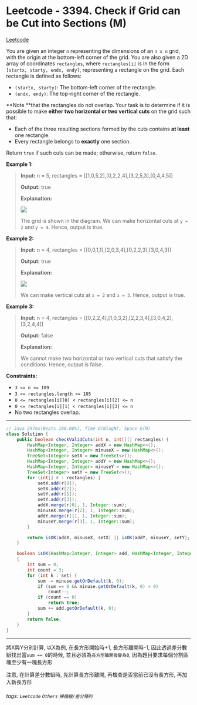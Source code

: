 # Leetcode - 3394. Check if Grid can be Cut into Sections (M)

[Leetcode](https://leetcode.com/problems/check-if-grid-can-be-cut-into-sections/)

You are given an integer `n` representing the dimensions of an `n x n` grid, with the origin at the bottom-left corner of the grid. You are also given a 2D array of coordinates `rectangles`, where `rectangles[i]` is in the form `[startx, starty, endx, endy]`, representing a rectangle on the grid. Each rectangle is defined as follows:

-   `(startx, starty)`: The bottom-left corner of the rectangle.
-   `(endx, endy)`: The top-right corner of the rectangle.

**Note **that the rectangles do not overlap. Your task is to determine if it is possible to make **either two horizontal or two vertical cuts** on the grid such that:

-   Each of the three resulting sections formed by the cuts contains **at least** one rectangle.
-   Every rectangle belongs to **exactly** one section.

Return `true` if such cuts can be made; otherwise, return `false`.

**Example 1:**

> **Input:** n = 5, rectangles = [[1,0,5,2],[0,2,2,4],[3,2,5,3],[0,4,4,5]]
> 
> **Output:** true
> 
> **Explanation:**
> 
> ![](https://assets.leetcode.com/uploads/2024/10/23/tt1drawio.png)
> 
> The grid is shown in the diagram. We can make horizontal cuts at `y = 2` and `y = 4`. Hence, output is true.

**Example 2:**

> **Input:** n = 4, rectangles = [[0,0,1,1],[2,0,3,4],[0,2,2,3],[3,0,4,3]]
> 
> **Output:** true
> 
> **Explanation:**
> 
> ![](https://assets.leetcode.com/uploads/2024/10/23/tc2drawio.png)
> 
> We can make vertical cuts at `x = 2` and `x = 3`. Hence, output is true.

**Example 3:**

> **Input:** n = 4, rectangles = [[0,2,2,4],[1,0,3,2],[2,2,3,4],[3,0,4,2],[3,2,4,4]]
> 
> **Output:** false
> 
> **Explanation:**
> 
> We cannot make two horizontal or two vertical cuts that satisfy the conditions. Hence, output is false.

**Constraints:**

-   `3 <= n <= 109`
-   `3 <= rectangles.length <= 105`
-   `0 <= rectangles[i][0] < rectangles[i][2] <= n`
-   `0 <= rectangles[i][1] < rectangles[i][3] <= n`
-   No two rectangles overlap.

---
```java
// Java 297ms(Beats 100.00%), Time O(NlogN), Space O(N)
class Solution {
    public boolean checkValidCuts(int n, int[][] rectangles) {
        HashMap<Integer, Integer> addX = new HashMap<>();
        HashMap<Integer, Integer> minuseX = new HashMap<>();
        TreeSet<Integer> setX = new TreeSet<>();
        HashMap<Integer, Integer> addY = new HashMap<>();
        HashMap<Integer, Integer> minuseY = new HashMap<>();
        TreeSet<Integer> setY = new TreeSet<>();
        for (int[] r : rectangles) {
            setX.add(r[0]);
            setX.add(r[2]);
            setY.add(r[1]);
            setY.add(r[3]);
            addX.merge(r[0], 1, Integer::sum);
            minuseX.merge(r[2], 1, Integer::sum);
            addY.merge(r[1], 1, Integer::sum);
            minuseY.merge(r[3], 1, Integer::sum);
        }

        return isOK(addX, minuseX, setX) || isOK(addY, minuseY, setY);
    }

    boolean isOK(HashMap<Integer, Integer> add, HashMap<Integer, Integer> minuse, TreeSet<Integer> set)
    {
        int sum = 0;
        int count = 3;
        for (int k : set) {
            sum -= minuse.getOrDefault(k, 0);
            if (sum == 0 && minuse.getOrDefault(k, 0) > 0)
                count--;
            if (count == 0)
                return true;
            sum += add.getOrDefault(k, 0);
        }
        return false;
    }
}
```
---

將X與Y分別計算, 
以X為例, 在長方形開始時+1, 長方形離開時-1,
因此透過差分數組找出當`sum == 0`的時候, 
並且必須為`長方型離開後變為0`, 因為題目要求每個分割區塊至少有一塊長方形

注意, 在計算差分數組時, 
先計算長方形離開, 再檢查是否當前已沒有長方形, 再加入新長方形


###### tags: `Leetcode` `Others` `掃描線/差分陣列`